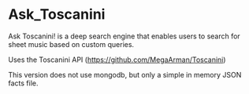 # Ask_Toscanini
Ask Toscanini! is a deep search engine that enables users to search for sheet music based on custom queries. 

Uses the Toscanini API (https://github.com/MegaArman/Toscanini)


This version does not use mongodb, but only a simple in memory JSON facts file. 
